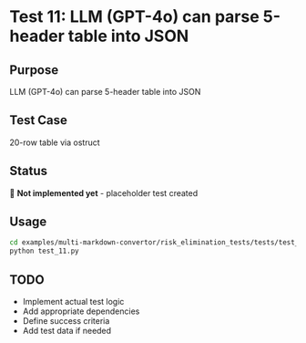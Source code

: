 # Test 11: LLM (GPT-4o) can parse 5-header table into JSON

## Purpose
LLM (GPT-4o) can parse 5-header table into JSON

## Test Case
20-row table via ostruct

## Status
🚧 **Not implemented yet** - placeholder test created

## Usage
```bash
cd examples/multi-markdown-convertor/risk_elimination_tests/tests/test_11_llm_table_parsing
python test_11.py
```

## TODO
- Implement actual test logic
- Add appropriate dependencies
- Define success criteria
- Add test data if needed
